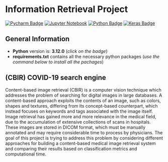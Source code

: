 # Information Retrieval Project

[![Pycharm Badge](https://img.shields.io/badge/PyCharm-000000.svg?&style=for-the-badge&logo=PyCharm&logoColor=white)](https://www.jetbrains.com/pycharm/)
[![Jupyter Notebook](https://img.shields.io/badge/jupyter-%23FA0F00.svg?style=for-the-badge&logo=jupyter&logoColor=white)](https://jupyter.org)
[![Python Badge](https://img.shields.io/badge/Python-3776AB?style=for-the-badge&logo=python&logoColor=white)](https://www.python.org/downloads/release/python-3120/)
[![Keras Badge](https://img.shields.io/badge/Keras-FF0000?style=for-the-badge&logo=keras&logoColor=white)](https://keras.io)

## General Information

- **Python** version is: **3.12.0** (_click on the badge_)
- **requirements.txt** contains all the necessary python packages (_use the command below to install all the pachages_)

## (CBIR) COVID-19 search engine

Content-based image retrieval (CBIR) is a computer vision technique which addresses the problem of searching for digital images in large databases. A content-based approach exploits the contents of an image, such as colors, shapes and textures, differing from its concept-based counterpart, which instead focuses on keywords and tags associated with the image itself.
Image retrieval has gained more and more relevance in the medical field, due to the accumulation of extensive collections of scans in hospitals. These images are stored in DICOM format, which must be manually annotated and may require considerable time to process by physicians. The goal of this project is trying to address this problem by considering different approaches for building a content-based medical image retrieval system and comparing their results based on classification metrics and computational time.
